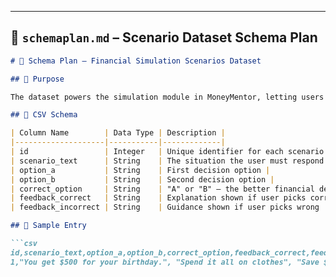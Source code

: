 
---

## 🧱 `schemaplan.md` – Scenario Dataset Schema Plan

```markdown
# 🧾 Schema Plan – Financial Simulation Scenarios Dataset

## 🎯 Purpose

The dataset powers the simulation module in MoneyMentor, letting users engage with realistic financial decisions.

## 🧱 CSV Schema

| Column Name        | Data Type | Description |
|--------------------|-----------|-------------|
| id                 | Integer   | Unique identifier for each scenario |
| scenario_text      | String    | The situation the user must respond to |
| option_a           | String    | First decision option |
| option_b           | String    | Second decision option |
| correct_option     | String    | "A" or "B" – the better financial decision |
| feedback_correct   | String    | Explanation shown if user picks correctly |
| feedback_incorrect | String    | Guidance shown if user picks wrong |

## 🔄 Sample Entry

```csv
id,scenario_text,option_a,option_b,correct_option,feedback_correct,feedback_incorrect
1,"You get $500 for your birthday.", "Spend it all on clothes", "Save $300 and spend $200", "B", "Good job saving early!", "Spending it all isn't smart!"
